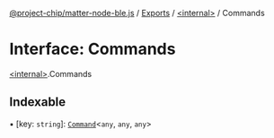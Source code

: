 [@project-chip/matter-node-ble.js](../README.md) / [Exports](../modules.md) / [\<internal\>](../modules/internal_.md) / Commands

# Interface: Commands

[\<internal\>](../modules/internal_.md).Commands

## Indexable

▪ [key: `string`]: [`Command`](../modules/internal_.md#command)\<`any`, `any`, `any`\>
